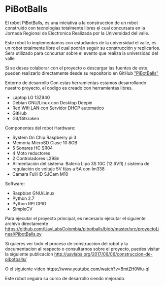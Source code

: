 # PiBotBalls

El robot PiBotBalls, es una iniciativa a la construccion de un robot construido con tecnologias totalmente libres el cual concursara en la Jornada Regional de Electronica
Realizada por la Universidad del valle.

Este robot lo implementamos con estudiantes de la universidad el valle, es un robot totalmente libre el cual podrán seguir su construcción y replicarlos.
Sera utilizado para concursar sobre el evento que realiza la universidad del valle

Si se desea colaborar con el proyecto o descargar las fuentes de este, pueden realizarlo directamente desde su repositorio en GitHub ["PiBotBalls"](https://github.com/UavLabsColombia/pibotballs)

Entorno de desarrollo
Con estas herramientas estamos desarrollando nuestro proyecto, el codigo es creado con herramientas libres.
* Laptop LG 13Z940
* Debian GNU/Linux con Desktop Deepin
* Red Wifi LAN con Servidor DHCP automatico
* GitHub
* Git/Gitkraken


Componentes del robot
Hardware:
* System On Chip Raspberry pi 3
* Memoria MicroSD Clase 10 8GB
* 5 Sonares HC SR04
* 4 Moto reductores
* 2 Controladores L298n
* Alimentación del sistema: Bateria Lipo 3S 10C (12.6Vfl) / sistema de regulación de voltaje 5V fijos a 5A con lm338
* Camara FullHD SJCam M10

Software:
* Raspbian GNU/Linux
* Python 2.7
* Python RPI GPIO
* SimpleCV

Para ejecutar el proyecto principal, es necesario ejecutar el siguiente archivo directamente
https://github.com/UavLabsColombia/pibotballs/blob/master/src/proyectoLineal/PibotBalls.py


Si quieres ver todo el proceso de construccion del robot y la documentacion al respecto o consultarnos sobre el proyecto, puedes visitar la siguiente publicacion
http://uavlabs.org/2017/06/06/construccion-de-pibotballs/

O el siguiente video
https://www.youtube.com/watch?v=8mtZH0Wu-qI

Este robot seguira su curso de desarrollo siendo mejorado.
